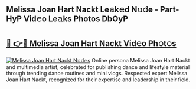 ## Melissa Joan Hart Nackt Le𝚊k𝚎d N𝚞𝚍e - Part-HyP Vid𝚎o Le𝚊ks Photos DbOyP

# <h2><a href="http://fb97ka.evod.top/?m=Melissa+Joan+Hart+Nackt">🔗 👉🔴 Melissa Joan Hart Nackt Vid𝚎o Ph𝚘t𝚘s</a></h2>

[![Melissa Joan Hart Nackt N𝚞d𝚎s](https://i.imgur.com/8V9OHl7.gif)](http://fb97ka.evod.top/?m=Melissa+Joan+Hart+Nackt)
Online persona Melissa Joan Hart Nackt and multimedia artist, celebrated for publishing dance and lifestyle material through trending dance routines and mini vlogs. Respected expert Melissa Joan Hart Nackt, recognized for their expertise and leadership in their field. 

